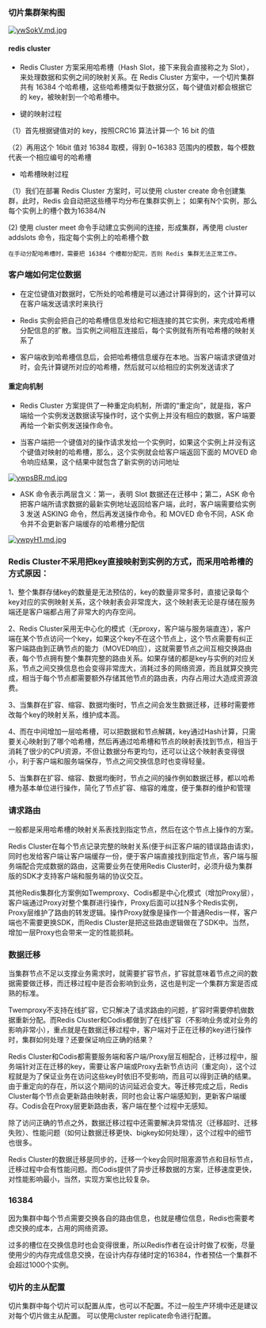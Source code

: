 ### 切片集群架构图

[![ywSokV.md.jpg](https://s3.ax1x.com/2021/02/10/ywSokV.md.jpg)](https://imgchr.com/i/ywSokV)


#### redis cluster

- Redis Cluster 方案采用哈希槽（Hash Slot，接下来我会直接称之为 Slot），来处理数据和实例之间的映射关系。在 Redis Cluster 方案中，一个切片集群共有 16384 个哈希槽，这些哈希槽类似于数据分区，每个键值对都会根据它的 key，被映射到一个哈希槽中。

- 键的映射过程
  
（1）首先根据键值对的 key，按照CRC16 算法计算一个 16 bit 的值

（2）再用这个 16bit 值对 16384 取模，得到 0~16383 范围内的模数，每个模数代表一个相应编号的哈希槽

- 哈希槽映射过程

（1）我们在部署 Redis Cluster 方案时，可以使用 cluster create 命令创建集群，此时，Redis 会自动把这些槽平均分布在集群实例上； 如果有N个实例，那么每个实例上的槽个数为16384/N

 (2) 使用 cluster meet 命令手动建立实例间的连接，形成集群，再使用 cluster addslots 命令，指定每个实例上的哈希槽个数

````
在手动分配哈希槽时，需要把 16384 个槽都分配完，否则 Redis 集群无法正常工作。
````

### 客户端如何定位数据

- 在定位键值对数据时，它所处的哈希槽是可以通过计算得到的，这个计算可以在客户端发送请求时来执行

- Redis 实例会把自己的哈希槽信息发给和它相连接的其它实例，来完成哈希槽分配信息的扩散。当实例之间相互连接后，每个实例就有所有哈希槽的映射关系了

- 客户端收到哈希槽信息后，会把哈希槽信息缓存在本地。当客户端请求键值对时，会先计算键所对应的哈希槽，然后就可以给相应的实例发送请求了

#### 重定向机制

- Redis Cluster 方案提供了一种重定向机制，所谓的“重定向”，就是指，客户端给一个实例发送数据读写操作时，这个实例上并没有相应的数据，客户端要再给一个新实例发送操作命令。

- 当客户端把一个键值对的操作请求发给一个实例时，如果这个实例上并没有这个键值对映射的哈希槽，那么，这个实例就会给客户端返回下面的 MOVED 命令响应结果，这个结果中就包含了新实例的访问地址

[![ywpsBR.md.jpg](https://s3.ax1x.com/2021/02/10/ywpsBR.md.jpg)](https://imgchr.com/i/ywpsBR)

- ASK 命令表示两层含义：第一，表明 Slot 数据还在迁移中；第二，ASK 命令把客户端所请求数据的最新实例地址返回给客户端，此时，客户端需要给实例 3 发送 ASKING 命令，然后再发送操作命令。和 MOVED 命令不同，ASK 命令并不会更新客户端缓存的哈希槽分配信

[![ywpyH1.md.jpg](https://s3.ax1x.com/2021/02/10/ywpyH1.md.jpg)](https://imgchr.com/i/ywpyH1)

### Redis Cluster不采用把key直接映射到实例的方式，而采用哈希槽的方式原因：

1、整个集群存储key的数量是无法预估的，key的数量非常多时，直接记录每个key对应的实例映射关系，这个映射表会非常庞大，这个映射表无论是存储在服务端还是客户端都占用了非常大的内存空间。

2、Redis Cluster采用无中心化的模式（无proxy，客户端与服务端直连），客户端在某个节点访问一个key，如果这个key不在这个节点上，这个节点需要有纠正客户端路由到正确节点的能力（MOVED响应），这就需要节点之间互相交换路由表，每个节点拥有整个集群完整的路由关系。如果存储的都是key与实例的对应关系，节点之间交换信息也会变得非常庞大，消耗过多的网络资源，而且就算交换完成，相当于每个节点都需要额外存储其他节点的路由表，内存占用过大造成资源浪费。

3、当集群在扩容、缩容、数据均衡时，节点之间会发生数据迁移，迁移时需要修改每个key的映射关系，维护成本高。

4、而在中间增加一层哈希槽，可以把数据和节点解耦，key通过Hash计算，只需要关心映射到了哪个哈希槽，然后再通过哈希槽和节点的映射表找到节点，相当于消耗了很少的CPU资源，不但让数据分布更均匀，还可以让这个映射表变得很小，利于客户端和服务端保存，节点之间交换信息时也变得轻量。

5、当集群在扩容、缩容、数据均衡时，节点之间的操作例如数据迁移，都以哈希槽为基本单位进行操作，简化了节点扩容、缩容的难度，便于集群的维护和管理


### 请求路由

一般都是采用哈希槽的映射关系表找到指定节点，然后在这个节点上操作的方案。

Redis Cluster在每个节点记录完整的映射关系(便于纠正客户端的错误路由请求)，同时也发给客户端让客户端缓存一份，便于客户端直接找到指定节点，客户端与服务端配合完成数据的路由，这需要业务在使用Redis Cluster时，必须升级为集群版的SDK才支持客户端和服务端的协议交互。

其他Redis集群化方案例如Twemproxy、Codis都是中心化模式（增加Proxy层），客户端通过Proxy对整个集群进行操作，Proxy后面可以挂N多个Redis实例，Proxy层维护了路由的转发逻辑。操作Proxy就像是操作一个普通Redis一样，客户端也不需要更换SDK，而Redis Cluster是把这些路由逻辑做在了SDK中。当然，增加一层Proxy也会带来一定的性能损耗。

### 数据迁移

当集群节点不足以支撑业务需求时，就需要扩容节点，扩容就意味着节点之间的数据需要做迁移，而迁移过程中是否会影响到业务，这也是判定一个集群方案是否成熟的标准。

Twemproxy不支持在线扩容，它只解决了请求路由的问题，扩容时需要停机做数据重新分配。而Redis Cluster和Codis都做到了在线扩容（不影响业务或对业务的影响非常小），重点就是在数据迁移过程中，客户端对于正在迁移的key进行操作时，集群如何处理？还要保证响应正确的结果？

Redis Cluster和Codis都需要服务端和客户端/Proxy层互相配合，迁移过程中，服务端针对正在迁移的key，需要让客户端或Proxy去新节点访问（重定向），这个过程就是为了保证业务在访问这些key时依旧不受影响，而且可以得到正确的结果。由于重定向的存在，所以这个期间的访问延迟会变大。等迁移完成之后，Redis Cluster每个节点会更新路由映射表，同时也会让客户端感知到，更新客户端缓存。Codis会在Proxy层更新路由表，客户端在整个过程中无感知。

除了访问正确的节点之外，数据迁移过程中还需要解决异常情况（迁移超时、迁移失败）、性能问题（如何让数据迁移更快、bigkey如何处理），这个过程中的细节也很多。

Redis Cluster的数据迁移是同步的，迁移一个key会同时阻塞源节点和目标节点，迁移过程中会有性能问题。而Codis提供了异步迁移数据的方案，迁移速度更快，对性能影响最小，当然，实现方案也比较复杂。

### 16384

因为集群中每个节点需要交换各自的路由信息，也就是槽位信息，Redis也需要考虑交换的成本，占用的网络资源。

过多的槽位在交换信息时也会变得很重，所以Redis作者在设计时做了权衡，尽量使用少的内存完成信息交换，在设计内存存储时定的16384，作者预估一个集群不会超过1000个实例。

### 切片的主从配置

切片集群中每个切片可以配置从库，也可以不配置。不过一般生产环境中还是建议对每个切片做主从配置。 可以使用cluster replicate命令进行配置。